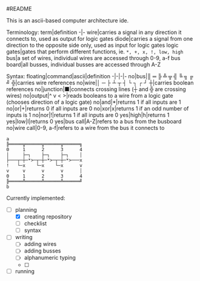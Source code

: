 #README

This is an ascii-based computer architecture ide.

Terminology:
term|definition
-|-
wire|carries a signal in any direction it connects to, used as output for logic gates
diode|carries a signal from one direction to the opposite side only, used as input for logic gates
logic gates|gates that perform different functions, ie. `*, +, x, !, low, high`
bus|a set of wires, individual wires are accessed through 0-9, a-f
bus board|all busses, individual busses are accessed through A-Z


Syntax:
floating|command|ascii|definition
-|-|-|-
no|bus|║ ═ ╠ ╩ ╦ ╣ ╚ ╗ ╔ ╝ ╬|carries wire references
no|wire|│ ─ ├ ┴ ┬ ┤ └ ┐ ┌ ┘ ┼|carries boolean references
no|junction|■|connects crossing lines (┼ and ╬ are crossing wires)
no|output|^ v < >|reads booleans to a wire from a logic gate (chooses direction of a logic gate)
no|and|\*|returns 1 if all inputs are 1
no|or|+|returns 0 if all inputs are 0 
no|xor|x|returns 1 if an odd number of inputs is 1
no|nor|!|returns 1 if all inputs are 0 
yes|high|h|returns 1
yes|low|l|returns 0
yes|bus call|A-Z|refers to a bus from the busboard
no|wire call|0-9, a-f|refers to a wire from the bus it connects to

```
a
╠═════╦══════╦══════╦══════╗
0     1      2      3      4
│     ├─┐    ├─┐    ├─┐    │
├───┬─┼─*>─┬─┼─*>─┬─┼─*>───x
!   └─x    └─x    └─x      v
v     v      v      v      │
0     1      2      3      4
╠═════╩══════╩══════╩══════╝
b
```
Currently implemented:
- [ ] planning
    - [x] creating repository
    - [ ] checklist
    - [ ] syntax
- [ ] writing
    - [ ] adding wires
    - [ ] adding busses
    - [ ] alphanumeric typing
    - [ ] 
- [ ] running
